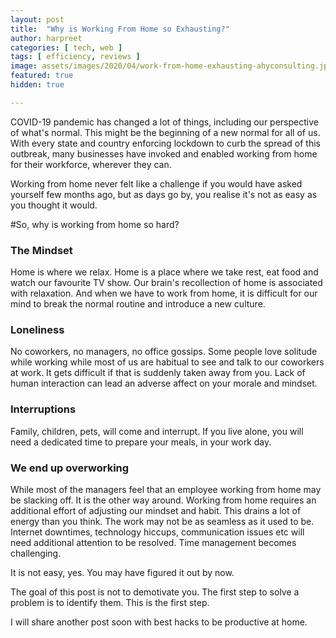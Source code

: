 ```yaml
---
layout: post
title:  "Why is Working From Home so Exhausting?"
author: harpreet
categories: [ tech, web ]
tags: [ efficiency, reviews ]
image: assets/images/2020/04/work-from-home-exhausting-ahyconsulting.jpg
featured: true
hidden: true

---
```


COVID-19 pandemic has changed a lot of things, including our perspective of what's normal. This might be the beginning of a new normal for all of us. With every state and country enforcing lockdown to curb the spread of this outbreak, many businesses have invoked and enabled working from home for their workforce, wherever they can.

Working from home never felt like a challenge if you would have asked yourself few months ago, but as days go by, you realise it's not as easy as you thought it would.

#So, why is working from home so hard?

### The Mindset

Home is where we relax. Home is a place where we take rest, eat food and watch our favourite TV show. Our brain's recollection of home is associated with relaxation. And when we have to work from home, it is difficult for our mind to break the normal routine and introduce a new culture.

### Loneliness

No coworkers, no managers, no office gossips. Some people love solitude while working while most of us are habitual to see and talk to our coworkers at work. It gets difficult if that is suddenly taken away from you. Lack of human interaction can lead an adverse affect on your morale and mindset.

###  Interruptions

Family, children, pets, will come and interrupt. If you live alone, you will need a dedicated time to prepare your meals, in your work day.

### We end up overworking

While most of the managers feel that an employee working from home may be slacking off. It is the other way around. Working from home requires an additional effort of adjusting our mindset and habit. This drains a lot of energy than you think. The work may not be as seamless as it used to be. Internet downtimes, technology hiccups, communication issues etc will need additional attention to be resolved. Time management becomes challenging.


It is not easy, yes. You may have figured it out by now.


The goal of this post is not to demotivate you. The first step to solve a problem is to identify them. This is the first step.

I will share another post soon with best hacks to be productive at home.


<!-- <p class="mb-5"><img class="shadow-lg" src="{{site.baseurl}}/assets/images/clutchb2b2019-2.png" alt="{{ site.title }}" /></p> -->
